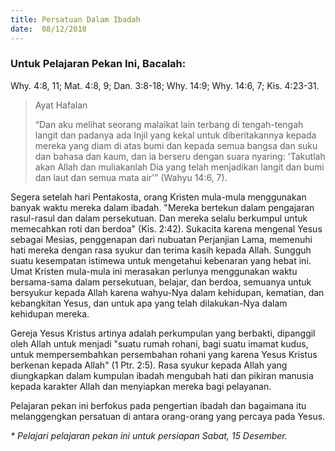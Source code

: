 ```yaml
---
title: Persatuan Dalam Ibadah
date:  08/12/2018
---
```


### Untuk Pelajaran Pekan Ini, Bacalah:
Why. 4:8, 11; Mat. 4:8, 9; Dan. 3:8-18; Why. 14:9; Why. 14:6, 7; Kis. 4:23-31.

> <p>Ayat Hafalan</p>
> “Dan aku melihat seorang malaikat lain terbang di tengah-tengah langit dan padanya ada Injil yang kekal untuk diberitakannya kepada mereka yang diam di atas bumi dan kepada semua bangsa dan suku dan bahasa dan kaum, dan ia berseru dengan suara nyaring: 'Takutlah akan Allah dan muliakanlah Dia yang telah menjadikan langit dan bumi dan laut dan semua mata air'” (Wahyu 14:6, 7).

Segera setelah hari Pentakosta, orang Kristen mula-mula menggunakan banyak waktu mereka dalam ibadah. "Mereka bertekun dalam pengajaran rasul-rasul dan dalam persekutuan. Dan mereka selalu berkumpul untuk memecahkan roti dan berdoa" (Kis. 2:42). Sukacita karena mengenal Yesus sebagai Mesias, penggenapan dari nubuatan Perjanjian Lama, memenuhi hati mereka dengan rasa syukur dan terima kasih kepada Allah. Sungguh suatu kesempatan istimewa untuk mengetahui kebenaran yang hebat ini. Umat Kristen mula-mula ini merasakan perlunya menggunakan waktu bersama-sama dalam persekutuan, belajar, dan berdoa, semuanya untuk bersyukur kepada Allah karena wahyu-Nya dalam kehidupan, kematian, dan kebangkitan Yesus, dan untuk apa yang telah dilakukan-Nya dalam kehidupan mereka.

Gereja Yesus Kristus artinya adalah perkumpulan yang berbakti, dipanggil oleh Allah untuk menjadi "suatu rumah rohani, bagi suatu imamat kudus, untuk mempersembahkan persembahan rohani yang karena Yesus Kristus berkenan kepada Allah" (1 Ptr. 2:5). Rasa syukur kepada Allah yang diungkapkan dalam kumpulan ibadah mengubah hati dan pikiran manusia kepada karakter Allah dan menyiapkan mereka bagi pelayanan.

Pelajaran pekan ini berfokus pada pengertian ibadah dan bagaimana itu melanggengkan persatuan di antara orang-orang yang percaya pada Yesus.

_* Pelajari pelajaran pekan ini untuk persiapan Sabat, 15 Desember._